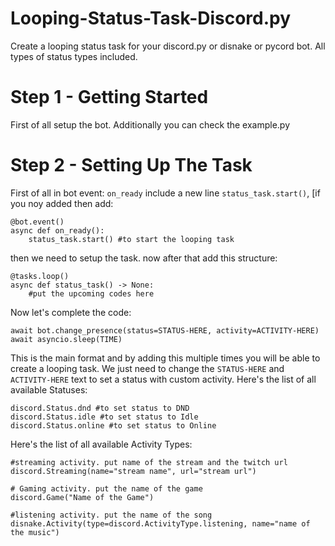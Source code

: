 # Looping-Status-Task-Discord.py
Create a looping status task for your discord.py or disnake or pycord bot. All types of status types included.

# Step 1 - Getting Started 
First of all setup the bot. Additionally you can check the example.py
# Step 2 - Setting Up The Task
First of all in bot event: `on_ready` include a new line ```status_task.start()```,
[if you noy added then add:
```
@bot.event()
async def on_ready():
    status_task.start() #to start the looping task
```
then we need to setup the task. now after that add this structure:
```
@tasks.loop()
async def status_task() -> None:
    #put the upcoming codes here
```
Now let's complete the code:
```
await bot.change_presence(status=STATUS-HERE, activity=ACTIVITY-HERE)
await asyncio.sleep(TIME)
```
This is the main format and by adding this multiple times you will be able to create a looping task. We just need to change the `STATUS-HERE` and `ACTIVITY-HERE` text to set a status with custom activity.
Here's the list of all available Statuses:
```
discord.Status.dnd #to set status to DND
discord.Status.idle #to set status to Idle
discord.Status.online #to set status to Online
```
Here's the list of all available Activity Types:
```
#streaming activity. put name of the stream and the twitch url
discord.Streaming(name="stream name", url="stream url")

# Gaming activity. put the name of the game
discord.Game("Name of the Game")

#listening activity. put the name of the song
disnake.Activity(type=discord.ActivityType.listening, name="name of the music")
```

